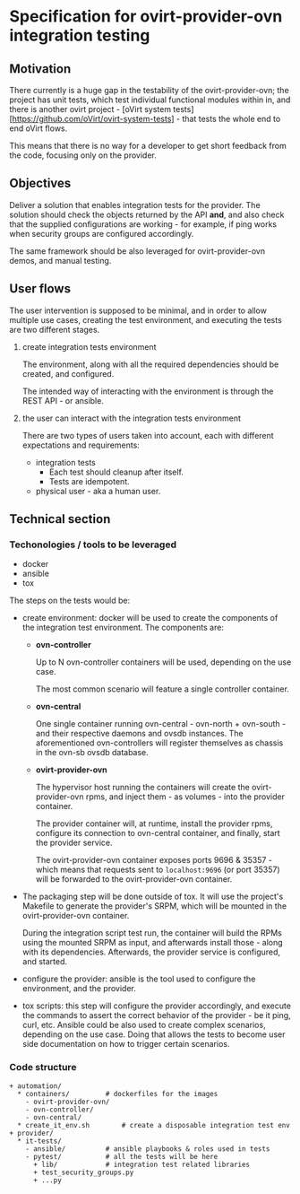 
# Specification for ovirt-provider-ovn integration testing

## Motivation

There currently is a huge gap in the testability of the ovirt-provider-ovn; the
project has unit tests, which test individual functional modules within in, and
there is another ovirt project - [oVirt system tests][https://github.com/oVirt/ovirt-system-tests] -
that tests the whole end to end oVirt flows.

This means that there is no way for a developer to get short feedback from the
code, focusing only on the provider.

## Objectives

Deliver a solution that enables integration tests for the provider.
The solution should check the objects returned by the API **and**, and also
check that the supplied configurations are working - for example, if ping works
when security groups are configured accordingly.

The same framework should be also leveraged for ovirt-provider-ovn demos, and
manual testing.

## User flows

The user intervention is supposed to be minimal, and in order to allow multiple
use cases, creating the test environment, and executing the tests are two
different stages.

1. create integration tests environment

   The environment, along with all the required dependencies should be
   created, and configured.

   The intended way of interacting with the environment is through the
   REST API - or ansible.


2. the user can interact with the integration tests environment

   There are two types of users taken into account, each with different
   expectations and requirements:
    - integration tests
      * Each test should cleanup after itself.
      * Tests are idempotent.
    - physical user - aka a human user.

## Technical section

### Techonologies / tools to be leveraged

- docker
- ansible
- tox

The steps on the tests would be:
  - create environment: docker will be used to create the components of the
integration test environment. The components are:
    * **ovn-controller**

      Up to N ovn-controller containers will be used, depending
      on the use case.

      The most common scenario will feature a single controller
      container.
    * **ovn-central**

      One single container running ovn-central - ovn-north + ovn-south - and their      respective daemons and ovsdb instances. The aforementioned ovn-controllers
      will register themselves as chassis in the ovn-sb ovsdb database.
    * **ovirt-provider-ovn**

      The hypervisor host running the containers will create the ovirt-provider-ovn rpms, and inject them - as volumes - into the provider container.

      The provider container will, at runtime, install the provider rpms, configure its connection to ovn-central container, and finally, start the provider service.

      The ovirt-provider-ovn container exposes ports 9696 & 35357 - which means that requests sent to `localhost:9696` (or port 35357) will be forwarded to the ovirt-provider-ovn container.

  - The packaging step will be done outside of tox. It will use the project's Makefile to generate the provider's SRPM, which will be mounted in the ovirt-provider-ovn container.

    During the integration script test run, the container will build the RPMs using the mounted SRPM as input, and afterwards install those - along with its dependencies. Afterwards, the provider service is
configured, and started.

  - configure the provider: ansible is the tool used to configure the
environment, and the provider.

  - tox scripts: this step will configure the provider accordingly, and execute
the commands to assert the correct behavior of the provider - be it ping, curl,
etc. Ansible could be also used to create complex scenarios, depending on the
use case. Doing that allows the tests to become user side documentation on how
to trigger certain scenarios.

### Code structure
```
+ automation/
  * containers/			# dockerfiles for the images
    - ovirt-provider-ovn/
    - ovn-controller/
    - ovn-central/
  * create_it_env.sh		# create a disposable integration test env
+ provider/
  * it-tests/
    - ansible/			# ansible playbooks & roles used in tests
    - pytest/			# all the tests will be here
      + lib/			# integration test related libraries
      + test_security_groups.py
      + ...py
```
